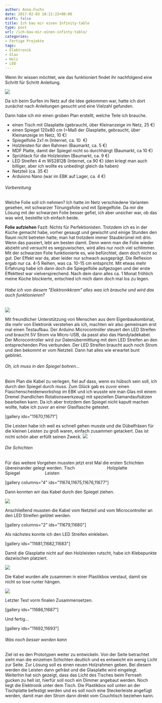 ```yaml
---
author: Anna.Fuchs
date: 2017-02-03 18:21:23+00:00
draft: false
title: Ich bau mir einen Infinity-table
type: post
url: /ich-bau-mir-einen-infinty-table/
categories:
- Fertige Projekte
tags:
- Elektronik
- Glas
- Holz
- LED
---
```


Wenn ihr wissen möchtet, wie das funktioniert findet ihr nachfolgend eine Schritt für Schritt Anleitung.

[![](https://eigenbaukombinat.de/wp-content/uploads/2017/01/Bearbeitung1-1024x618.png)
](/ich-bau-mir-einen-infinty-table/bearbeitung1/)

<!-- more -->

Da ich beim Surfen im Netz auf die Idee gekommen war, hatte ich dort zunächst nach Anleitungen gesucht und eine Vielzahl gefunden.

Dann habe ich mir einen groben Plan erstellt, welche Teile ich brauche.
- einen Tisch mit Glasplatte (gebraucht, über Kleinanzeige im Netz, 25 €)
- einen Spiegel 120x80 cm (=Maß der Glasplatte, gebraucht, über Kleinanzeige im Netz, 10 €)
- Spiegelfolie 2x1 m (Internet, ca. 10  €)
- Holzleisten für den Rahmen (Baumarkt, ca. 5 €)
- MDF Platte, damit der Spiegel nicht so durchhängt (Baumarkt, ca 10 €)
- Sprühlack für die Holzleisten (Baumarkt, ca. 9 €)
- LED Streifen 4 m WS2812B (Internet, ca 90 €)
(den kriegt man auch billiger, aber ich wollte es unbedingt gleich da haben)
- Netzteil (ca. 35 €)
- Arduiono Nano (war im EBK auf Lager, ca. 4 €)


###### Vorbereitung


Welche Folie soll ich nehmen?
Ich hatte im Netz verschiedene Varianten gesehen, mit schwarzer Tönungsfolie und mit Spiegelfolie. Da mir die Lösung mit der schwarzen Folie besser gefiel, ich aber unsicher war, ob das was wird, bestellte ich einfach beide.

**Folie aufziehen**
Fazit: Nichts für Perfektionisten.
Trotzdem ich es in der Küche gemacht habe, vorher gesaugt und gewischt und einige Stunden den Raum nicht betreten hatte; man hat trotzdem immer Staubkrümel mit drin. Wenn das passiert, lebt am besten damit. Denn wenn man die Folie wieder abzieht und versucht es wegzuwischen, wird alles nur noch viel schlimmer.
Mit der schwarzen Folie funktionierte es, wie befürchtet, dann doch nicht so gut. Der Effekt war da, aber leider nur schwach ausgeprägt. Die Reflexion ergab nur ca. 4-5 Reihen, was ca. 10-15 cm entspricht.
Mit etwas mehr Erfahrung habe ich dann doch die Spiegelfolie aufgezogen und der erste Effekttest war vielversprechend.
Nach dem dann alles ca. 1 Monat fröhlich meine Küche blockierte, entschied ich mich dann doch mal los zu legen.


###### Habe ich von diesem "Elektronikkram" alles was ich brauche und wird das auch funktionieren?


[![](https://eigenbaukombinat.de/wp-content/uploads/2017/01/DSC_0113-1024x576.jpg)
](/ich-bau-mir-einen-infinty-table/dsc_0113/)

Mit freundlicher Unterstützung von Menschen aus dem Eigenbaukombinat, die mehr von Elektronik verstehen als ich, machten wir also gemeinsam erst mal einen Testaufbau.
Der Arduino Microcontroller steuert den LED Streifen und braucht 5V Strom via Micro-USB, da passt also das Handyladekabel. Der Microcontroller wird zur Datenübermittlung mit dem LED Streifen an den entsprechenden Pins verbunden. Der LED Streifen braucht auch noch Strom und den bekommt er vom Netzteil. Dann hat alles wie erwartet bunt geblinkt.


###### Oh, ich muss in den Spiegel bohren...


Beim Plan die Kabel zu verlegen, fiel auf dass, wenn es hübsch sein soll, ich durch den Spiegel durch muss. Zum Glück gab es zuvor einen Flaschenscheidenworkshop im EBK und ich wusste wie man Glas mit einem Dremel (handlichen Rotationswerkzeug) mit speziellen Diamandaufsätzen bearbeiten kann. Da ich aber trotzdem den Spiegel nicht kaputt machen wollte, habe ich zuvor an einer Glasflasche getestet.

[gallery ids="11670,11671"]

Die Leisten habe ich weil es schnell gehen musste und die Dübelfräsen für die kleinen Leisten zu groß waren, einfach zusammen getackert. Das ist nicht schön aber erfüllt seinen Zweck.
[![](https://eigenbaukombinat.de/wp-content/uploads/2017/01/DSC_0124-300x169.jpg)
](/ich-bau-mir-einen-infinty-table/dsc_0124/)


###### Die Schichten


Für das weitere Vorgehen mussten jetzt erst Mal die ersten Schichten übereinander gelegt werden.
Tisch                           Holzplatte                Spiegel                     Leisten

[gallery columns="4" ids="11674,11675,11676,11677"]

Dann konnten wir das Kabel durch den Spiegel ziehen.

[![](https://eigenbaukombinat.de/wp-content/uploads/2017/01/DSC_0129-1024x576.jpg)
](/ich-bau-mir-einen-infinty-table/dsc_0129/)

Anschließend mussten die Kabel vom Netzteil und vom Microcontroller an den LED Streifen gelötet werden.

[gallery columns="2" ids="11679,11680"]

Als nächstes konnte ich den LED Streifen einkleben.

[gallery ids="11681,11682,11683"]

Damit die Glasplatte nicht auf den Holzleisten rutscht, habe ich Klebepunkte dazwischen platziert.

[![](https://eigenbaukombinat.de/wp-content/uploads/2017/01/DSC_0139-300x169.jpg)
](/ich-bau-mir-einen-infinty-table/dsc_0139/)

Die Kabel wurden alle zusammen in einer Plastikbox verstaut, damit sie nicht so lose runter hängen.

[![](https://eigenbaukombinat.de/wp-content/uploads/2017/01/DSC_0140-300x169.jpg)
](/ich-bau-mir-einen-infinty-table/dsc_0140/)

Letzter Test vorm finalen Zusammensetzen.

[gallery ids="11686,11687"]

Und fertig...

[gallery ids="11692,11693"]


###### Was noch besser werden kann


Ziel ist es den Prototypen weiter zu entwickeln.
Von der Seite betrachtet sieht man die einzelnen Schichten deutlich und es entweicht ein wenig Licht zur Seite. Zur Lösung soll es einen neuen Holzrahmen geben. Bei diesem werden die Leisten dann gefräst und die Glasplatte wird eingelegt. Weiterhin hat sich gezeigt, dass das Licht des Tisches beim Fernseh gucken zu hell ist, hierfür soll noch ein Dimmer angebaut werden. Noch liegt die Elektronik unter dem Tisch. Die Plastikbox soll unten an der Tischplatte befestigt werden und es soll noch eine Steckerleiste angefügt werden, damit man den Strom dann direkt vom Couchtisch beziehen kann.
